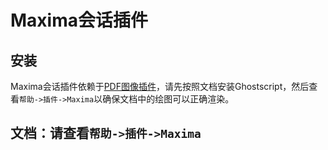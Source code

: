 # Maxima会话插件
## 安装
Maxima会话插件依赖于[PDF图像插件](plugin_image_pdf.md)，请先按照文档安装Ghostscript，然后查看`帮助->插件->Maxima`以确保文档中的绘图可以正确渲染。

## 文档：请查看`帮助->插件->Maxima`